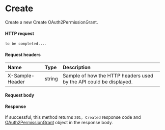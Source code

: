 # Create

Create a new Create OAuth2PermissionGrant.
#### HTTP request
```http
to be completed....
```
#### Request headers
| Name       | Type | Description|
|:---------------|:--------|:----------|
| X-Sample-Header  | string  | Sample of how the HTTP headers used by the API could be displayed.|

#### Request body

#### Response
If successful, this method returns `201, Created` response code and [OAuth2PermissionGrant](../resources/oauth2permissiongrant.md) object in the response body.
